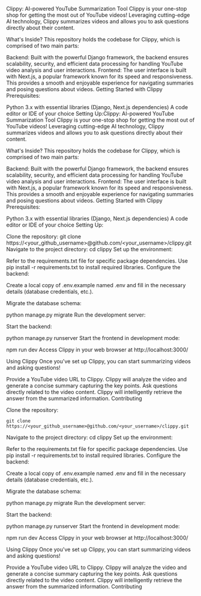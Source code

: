 Clippy: AI-powered YouTube Summarization Tool
Clippy is your one-stop shop for getting the most out of YouTube videos!  Leveraging cutting-edge AI technology, Clippy summarizes videos and allows you to ask questions directly about their content.

What's Inside?
This repository holds the codebase for Clippy, which is comprised of two main parts:

Backend: Built with the powerful Django framework, the backend ensures scalability, security, and efficient data processing for handling YouTube video analysis and user interactions.
Frontend: The user interface is built with Next.js, a popular framework known for its speed and responsiveness. This provides a smooth and enjoyable experience for navigating summaries and posing questions about videos.
Getting Started with Clippy
Prerequisites:

Python 3.x with essential libraries (Django, Next.js dependencies)
A code editor or IDE of your choice
Setting Up:Clippy: AI-powered YouTube Summarization Tool
Clippy is your one-stop shop for getting the most out of YouTube videos!  Leveraging cutting-edge AI technology, Clippy summarizes videos and allows you to ask questions directly about their content.

What's Inside?
This repository holds the codebase for Clippy, which is comprised of two main parts:

Backend: Built with the powerful Django framework, the backend ensures scalability, security, and efficient data processing for handling YouTube video analysis and user interactions.
Frontend: The user interface is built with Next.js, a popular framework known for its speed and responsiveness. This provides a smooth and enjoyable experience for navigating summaries and posing questions about videos.
Getting Started with Clippy
Prerequisites:

Python 3.x with essential libraries (Django, Next.js dependencies)
A code editor or IDE of your choice
Setting Up:

Clone the repository:
git clone https://<your_github_username>@github.com/<your_username>/clippy.git
Navigate to the project directory:
cd clippy
Set up the environment:

Refer to the requirements.txt file for specific package dependencies.
Use pip install -r requirements.txt to install required libraries.
Configure the backend:

Create a local copy of .env.example named .env and fill in the necessary details (database credentials, etc.).

Migrate the database schema:

python manage.py migrate
Run the development server:

Start the backend:

python manage.py runserver
Start the frontend in development mode:

npm run dev
Access Clippy in your web browser at http://localhost:3000/

Using Clippy
Once you've set up Clippy, you can start summarizing videos and asking questions!

Provide a YouTube video URL to Clippy.
Clippy will analyze the video and generate a concise summary capturing the key points.
Ask questions directly related to the video content. Clippy will intelligently retrieve the answer from the summarized information.
Contributing

Clone the repository:
```
git clone https://<your_github_username>@github.com/<your_username>/clippy.git
````
Navigate to the project directory:
cd clippy
Set up the environment:

Refer to the requirements.txt file for specific package dependencies.
Use pip install -r requirements.txt to install required libraries.
Configure the backend:

Create a local copy of .env.example named .env and fill in the necessary details (database credentials, etc.).

Migrate the database schema:

python manage.py migrate
Run the development server:

Start the backend:

python manage.py runserver
Start the frontend in development mode:

npm run dev
Access Clippy in your web browser at http://localhost:3000/

Using Clippy
Once you've set up Clippy, you can start summarizing videos and asking questions!

Provide a YouTube video URL to Clippy.
Clippy will analyze the video and generate a concise summary capturing the key points.
Ask questions directly related to the video content. Clippy will intelligently retrieve the answer from the summarized information.
Contributing
